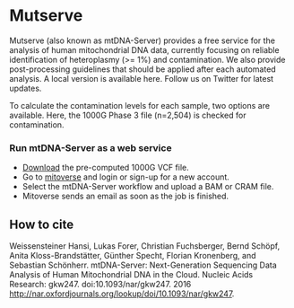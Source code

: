 # Mutserve

Mutserve (also known as mtDNA-Server) provides a free service for the analysis of human mitochondrial DNA data, currently focusing on reliable identification of heteroplasmy (>= 1%) and contamination. We also provide post-processing guidelines that should be applied after each automated analysis. A local version is available here. Follow us on Twitter for latest updates.

To calculate the contamination levels for each sample, two options are available. Here, the 1000G Phase 3 file (n=2,504) is checked for contamination. 

       
### Run mtDNA-Server as a web service

- [Download](https://github.com/genepi/haplocheck/raw/master/test-data/contamination/1000G/all/1000g-nobaq.vcf.gz) the pre-computed 1000G VCF file.  
- Go to [mitoverse](https://mitoverse.i-med.ac.at) and login or sign-up for a new account.
- Select the mtDNA-Server workflow and upload a BAM or CRAM file.
- Mitoverse sends an email as soon as the job is finished. 


## How to cite

Weissensteiner Hansi, Lukas Forer, Christian Fuchsberger, Bernd Schöpf, Anita Kloss-Brandstätter, Günther Specht, Florian Kronenberg, and Sebastian Schönherr.
mtDNA-Server: Next-Generation Sequencing Data Analysis of Human Mitochondrial DNA in the Cloud. Nucleic Acids Research: gkw247. doi:10.1093/nar/gkw247. 2016
http://nar.oxfordjournals.org/lookup/doi/10.1093/nar/gkw247.